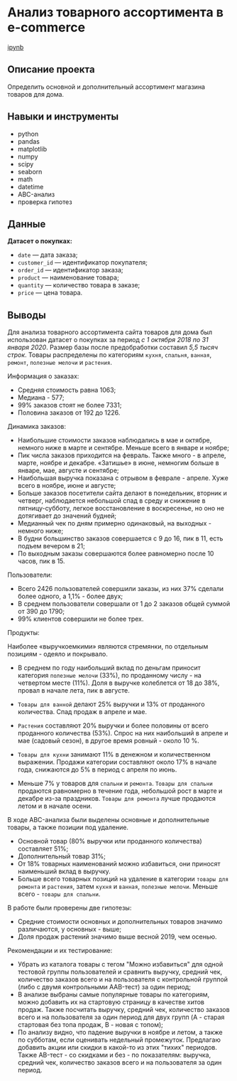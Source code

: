 # Анализ товарного ассортимента в e-commerce
[ipynb](https://github.com/at71a/portfolio/blob/main/ecommerce/ecommerce_project.ipynb)
## Описание проекта
Определить основной и дополнительный ассортимент магазина товаров для дома.
## Навыки и инструменты
- python
- pandas
- matplotlib
- numpy
- scipy
- seaborn
- math
- datetime
- ABC-анализ
- проверка гипотез
## Данные
__Датасет о покупках:__
- `date` — дата заказа;
- `customer_id` — идентификатор покупателя;
- `order_id` — идентификатор заказа;
- `product` — наименование товара;
- `quantity` — количество товара в заказе;
- `price` — цена товара.
## Выводы
Для анализа товарного ассортимента сайта товаров для дома был использован датасет о покупках за период *с 1 октября 2018 по 31 января 2020*. Размер базы после предобработки составил *5,5 тысяч строк*. Товары распределены по категориям `кухня`, `спальня`, `ванная`, `ремонт`, `полезные мелочи` и `растения`.

Информация о заказах:
- Средняя стоимость равна 1063;
- Медиана - 577;
- 99% заказов стоят не более 7331;
- Половина заказов от 192 до 1226.

Динамика заказов:
- Наибольшие стоимости заказов наблюдались в мае и октябре, немного ниже в марте и сентябре. Меньше всего в январе и ноябре;
- Пик числа заказов приходится на февраль. Также много - в апреле, марте, ноябре и декабре. «Затишье» в июне, немногим больше в январе, мае, августе и сентябре;
- Наибольшая выручка показана с отрывом в феврале - апреле. Хуже всего в ноябре, июне и августе;
- Больше заказов посетители сайта делают в понедельник, вторник и четверг, наблюдается небольшой спад в среду и снижение в пятницу-субботу, легкое восстановление в воскресенье, но оно не дотягивает до значений будней;
- Медианный чек по дням примерно одинаковый, на выходных - немного ниже;
- В будни большинство заказов совершается с 9 до 16, пик в 11, есть подъем вечером в 21;
- По выходным заказы совершаются более равномерно после 10 часов, пик в 15.

Пользователи:
- Всего 2426 пользователей совершили заказы, из них 37% сделали более одного, а 1,1% - более двух;
- В среднем пользователи совершали от 1 до 2 заказов общей суммой от 390 до 1790;
- 99% клиентов совершили не более трех.

Продукты:

Наиболее «выручкоемкими» являются стремянки, по отдельным позициям - одеяло и покрывало.


- В среднем по году наибольший вклад по деньгам приносит категория `полезные мелочи` (33%), по проданному числу - на четвертом месте (11%). Доля в выручке колеблется от 18 до 38%, провал в начале лета, пик в августе.


- `Товары для ванной` делают 25% выручки и 13% от проданного количества. Спад продаж в апреле и мае.


- `Растения` составляют 20% выручки и более половины от всего проданного количества (53%). Спрос на них наибольший в апреле и мае (садовый сезон), в другое время ровный - около 10 %.


- `Товары для кухни` занимают  11% в денежном и количественном выражении. Продажи категории составляют около 17% в начале года, снижаются до 5% в период с апреля по июнь.


- Меньше 7% у товаров для `спальни` и `ремонта`. `Товары для спальни` продаются равномерно в течение года, небольшой рост в марте и декабре из-за праздников. `Товары для ремонта` лучше продаются летом и в начале осени.

В ходе ABC-анализа были выделены основные и дополнительные товары, а также позиции под удаление.
- Основной товар (80% выручки или проданного количества) составляет 51%;
- Дополнительный товар 31%;
- От 18% товарных наименований можно избавиться, они приносят наименьший вклад в выручку.
- Больше всего товарных позиций на удаление в категории `товары для ремонта` и `растения`, затем `кухня` и `ванная`, `полезные мелочи`. Меньше всего - `товары для спальни`.

В работе были проверены две гипотезы:
- Средние стоимости основных и дополнительных товаров значимо различаются, у основных - выше;
- Доля продаж растений значимо выше весной 2019, чем осенью.

Рекомендации и их тестирование:
- Убрать из каталога товары с тегом "Можно избавиться" для одной тестовой группы пользователей и сравнить выручку, средний чек, количество заказов всего и на пользователя с контрольной группой (либо с двумя контрольными AAB-тест) за один период;
- В анализе выбраны самые популярные товары по категориям, можно добавить их на стартовую страницу в качестве хитов продаж. Также посчитать выручку, средний чек, количество заказов всего и на пользователя за один период для двух групп (A - старая стартовая без топа продаж, B - новая с топом);
- По анализу видно, что падение выручки в ноябре и летом, а также по субботам, если оценивать недельный промежуток. Предлагаю добавить акции или скидки в какой-то из этих "тихих" периодов. Также AB-тест - со скидками и без - по показателям: выручка, средний чек, количество заказов всего и на пользователя за один период.

